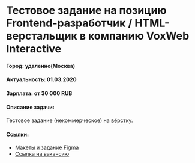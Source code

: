 # Тестовое задание на позицию Frontend-разработчик / HTML-верстальщик в компанию VoxWeb Interactive
#### Город: удаленно(Москва)
#### Актуальность: 01.03.2020
#### Зарплата: от 30 000 RUB

#### Описание задачи:

Тестовое задание (некоммерческое) на <a href="http://frontend.usdev.ru/">вёрстку</a>.

#### Ссылки:
- <a href="https://www.figma.com/file/jRdVFLhL5biW814McGXXWf/VoxWeb-html-test-travel?node-id=0%3A1">Макеты и задание Figma</a>
- <a href="https://spb.hh.ru/vacancy/36065424?utm_medium=email&utm_source=email&utm_campaign=company_interested&utm_content=2020_03_01">Ссылка на вакансию</a>
